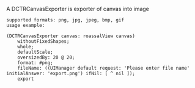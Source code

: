 A DCTRCanvasExporter is exporter of canvas into image
	
	supported formats: png, jpg, jpeg, bmp, gif	
	usage example:

	(DCTRCanvasExporter canvas: roassalView canvas)
		withoutFixedShapes;
		whole;
		defaultScale;
		oversizedBy: 20 @ 20;
		format: #png;
		fileName: ((UIManager default request: 'Please enter file name' initialAnswer: 'export.png') ifNil: [ ^ nil ]);
		export
